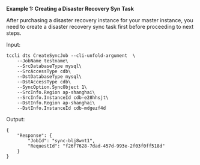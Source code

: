 **Example 1: Creating a Disaster Recovery Syn Task**

After purchasing a disaster recovery instance for your master instance, you need to create a disaster recovery sync task first before proceeding to next steps.

Input: 

```
tccli dts CreateSyncJob --cli-unfold-argument  \
    --JobName testname\
    --SrcDatabaseType mysql\
    --SrcAccessType cdb\
    --DstDatabaseType mysql\
    --DstAccessType cdb\
    --SyncOption.SyncObject 1\
    --SrcInfo.Region ap-shanghai\
    --SrcInfo.InstanceId cdb-e28hhsjt\
    --DstInfo.Region ap-shanghai\
    --DstInfo.InstanceId cdb-mdgezf4d
```

Output: 
```
{
    "Response": {
        "JobId": "sync-blj8wnt1",
        "RequestId": "f26f7628-7dad-457d-993e-2f03f0ff518d"
    }
}
```

